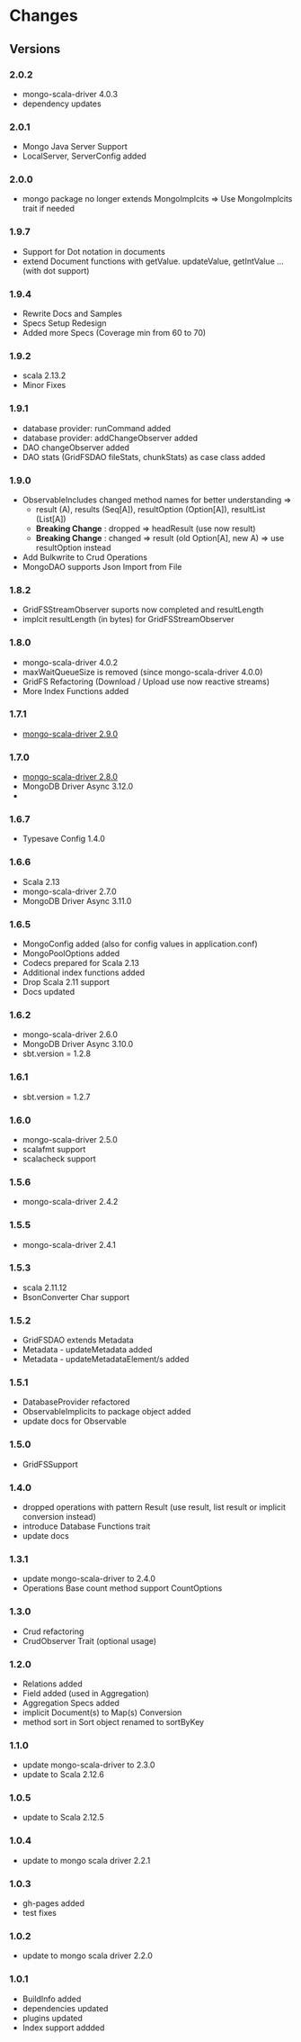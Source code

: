 # Changes #


## Versions

### 2.0.2
* mongo-scala-driver 4.0.3
* dependency updates

### 2.0.1
* Mongo Java Server Support
* LocalServer, ServerConfig added

### 2.0.0
* mongo package no longer extends MongoImplcits => Use MongoImplcits trait if needed

### 1.9.7
* Support for Dot notation in documents
* extend Document functions with getValue. updateValue, getIntValue ... (with dot support)

### 1.9.4
* Rewrite Docs and Samples
* Specs Setup Redesign
* Added more Specs (Coverage min from 60 to 70)

### 1.9.2
* scala 2.13.2
* Minor Fixes

### 1.9.1
* database provider: runCommand added
* database provider: addChangeObserver added
* DAO changeObserver added
* DAO stats (GridFSDAO fileStats, chunkStats) as case class added

### 1.9.0

* ObservableIncludes changed method names for better understanding =>
  - result (A), results (Seq[A]), resultOption (Option[A]), resultList (List[A])
  - **Breaking Change** : dropped => headResult (use now result)
  - **Breaking Change** :  changed => result (old Option[A], new A) => use resultOption instead
* Add Bulkwrite to Crud Operations
* MongoDAO supports Json Import from File

### 1.8.2

* GridFSStreamObserver suports now completed and resultLength
* implcit resultLength (in bytes) for GridFSStreamObserver

### 1.8.0

* mongo-scala-driver 4.0.2
* maxWaitQueueSize is removed (since mongo-scala-driver 4.0.0)
* GridFS Refactoring (Download / Upload use now reactive streams)
* More Index Functions added

### 1.7.1
* [mongo-scala-driver 2.9.0](https://mongodb.github.io/mongo-scala-driver/2.9/changelog/)


### 1.7.0
* [mongo-scala-driver 2.8.0](https://mongodb.github.io/mongo-scala-driver/2.8/changelog/)
* MongoDB Driver Async 3.12.0
* 
### 1.6.7
* Typesave Config 1.4.0

### 1.6.6
* Scala 2.13
* mongo-scala-driver 2.7.0
* MongoDB Driver Async 3.11.0

### 1.6.5
* MongoConfig added (also for config values in application.conf)
* MongoPoolOptions added
* Codecs prepared for Scala 2.13
* Additional index functions added
* Drop Scala 2.11 support
* Docs updated

### 1.6.2
* mongo-scala-driver 2.6.0
* MongoDB Driver Async 3.10.0
* sbt.version = 1.2.8

### 1.6.1
* sbt.version = 1.2.7

### 1.6.0

* mongo-scala-driver 2.5.0
* scalafmt support
* scalacheck support

### 1.5.6

* mongo-scala-driver 2.4.2

### 1.5.5

* mongo-scala-driver 2.4.1

### 1.5.3

* scala 2.11.12
* BsonConverter Char support


### 1.5.2

* GridFSDAO extends Metadata
* Metadata - updateMetadata added
* Metadata - updateMetadataElement/s added

### 1.5.1

* DatabaseProvider refactored
* ObservableImplicits to package object added
* update docs for Observable

### 1.5.0
* GridFSSupport


### 1.4.0
*  dropped operations with pattern <name>Result (use result, list result or implicit conversion instead)
*  introduce Database Functions trait
*  update docs


### 1.3.1
* update mongo-scala-driver to 2.4.0
* Operations Base count method support CountOptions


### 1.3.0

* Crud refactoring
* CrudObserver Trait (optional usage)


### 1.2.0

* Relations added
* Field added (used in Aggregation)
* Aggregation Specs added
* implicit Document(s) to Map(s) Conversion
* method sort in Sort object renamed to sortByKey

### 1.1.0

* update mongo-scala-driver to 2.3.0
* update to Scala 2.12.6

### 1.0.5

* update to Scala 2.12.5

### 1.0.4

* update to mongo scala driver 2.2.1

### 1.0.3

* gh-pages added
* test fixes

### 1.0.2

* update to mongo scala driver 2.2.0

### 1.0.1

* BuildInfo added
* dependencies updated
* plugins updated
* Index support addded

